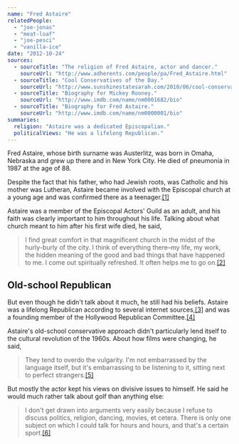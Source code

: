 ```yaml
---
name: "Fred Astaire"
relatedPeople:
  - "joe-jonas"
  - "meat-loaf"
  - "joe-pesci"
  - "vanilla-ice"
date: "2012-10-24"
sources:
  - sourceTitle: "The religion of Fred Astaire, actor and dancer."
    sourceUrl: "http://www.adherents.com/people/pa/Fred_Astaire.html"
  - sourceTitle: "Cool Conservatives of the Day."
    sourceUrl: "http://www.sunshinestatesarah.com/2010/06/cool-conservatives-of-day-fred-astaire.html"
  - sourceTitle: "Biography for Mickey Rooney."
    sourceUrl: "http://www.imdb.com/name/nm0001682/bio"
  - sourceTitle: "Biography for Fred Astaire."
    sourceUrl: "http://www.imdb.com/name/nm0000001/bio"
summaries:
  religion: "Astaire was a dedicated Episcopalian."
  politicalViews: "He was a lifelong Republican."
---
```


Fred Astaire, whose birth surname was Austerlitz, was born in Omaha, Nebraska and grew up there and in New York City. He died of pneumonia in 1987 at the age of 88.

Despite the fact that his father, who had Jewish roots, was Catholic and his mother was Lutheran, Astaire became involved with the Episcopal church at a young age and was confirmed there as a teenager.<a class="source-citation" href="#http%3A%2F%2Fwww.adherents.com%2Fpeople%2Fpa%2FFred_Astaire.html" title="The religion of Fred Astaire, actor and dancer.">[1]</a>

Astaire was a member of the Episcopal Actors' Guild as an adult, and his faith was clearly important to him throughout his life. Talking about what church meant to him after his first wife died, he said,

>I find great comfort in that magnificent church in the midst of the hurly-burly of the city. I think of everything there–my life, my work, the hidden meaning of the good and bad things that have happened to me. I come out spiritually refreshed. It often helps me to go on.<a class="source-citation" href="#http%3A%2F%2Fwww.adherents.com%2Fpeople%2Fpa%2FFred_Astaire.html" title="The religion of Fred Astaire, actor and dancer.">[2]</a>

## 

## Old-school Republican

But even though he didn't talk about it much, he still had his beliefs. Astaire was a lifelong Republican according to several internet sources,<a class="source-citation" href="#http%3A%2F%2Fwww.sunshinestatesarah.com%2F2010%2F06%2Fcool-conservatives-of-day-fred-astaire.html" title="Cool Conservatives of the Day.">[3]</a> and was a founding member of the Hollywood Republican Committee.<a class="source-citation" href="#http%3A%2F%2Fwww.imdb.com%2Fname%2Fnm0001682%2Fbio" title="Biography for Mickey Rooney.">[4]</a>

Astaire's old-school conservative approach didn't particularly lend itself to the cultural revolution of the 1960s. About how films were changing, he said,

>They tend to overdo the vulgarity. I'm not embarrassed by the language itself, but it's embarrassing to be listening to it, sitting next to perfect strangers.<a class="source-citation" href="#http%3A%2F%2Fwww.imdb.com%2Fname%2Fnm0000001%2Fbio" title="Biography for Fred Astaire.">[5]</a>

But mostly the actor kept his views on divisive issues to himself. He said he would much rather talk about golf than anything else:

>I don't get drawn into arguments very easily because I refuse to discuss politics, religion, dancing, movies, et cetera. There is only one subject on which I could talk for hours and hours, and that's a certain sport.<a class="source-citation" href="#http%3A%2F%2Fwww.adherents.com%2Fpeople%2Fpa%2FFred_Astaire.html" title="The religion of Fred Astaire, actor and dancer.">[6]</a>